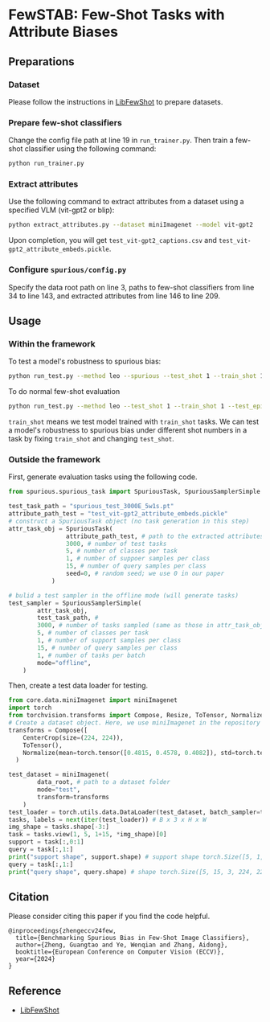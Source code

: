 # FewSTAB: Few-Shot Tasks with Attribute Biases

## Preparations
### Dataset
Please follow the instructions in [LibFewShot](https://github.com/RL-VIG/LibFewShot) to prepare datasets.
### Prepare few-shot classifiers
Change the config file path at line 19 in `run_trainer.py`. Then train a few-shot classifier using the following command:
```bash
python run_trainer.py
```
### Extract attributes
Use the following command to extract attributes from a dataset using a specified VLM (vit-gpt2 or blip):
```bash
python extract_attributes.py --dataset miniImagenet --model vit-gpt2
```
Upon completion, you will get `test_vit-gpt2_captions.csv` and `test_vit-gpt2_attribute_embeds.pickle`.

### Configure `spurious/config.py`
Specify the data root path on line 3, paths to few-shot classifiers from line 34 to line 143, and extracted attributes from line 146 to line 209.

## Usage 
### Within the framework
To test a model's robustness to spurious bias:
```bash
python run_test.py --method leo --spurious --test_shot 1 --train_shot 1 --test_episode 3000 --dataset miniImagenet
```

To do normal few-shot evaluation
```bash
python run_test.py --method leo --test_shot 1 --train_shot 1 --test_episode 3000 --dataset miniImagenet
```
`train_shot` means we test model trained with `train_shot` tasks.
We can test a model's robustness to spurious bias under different shot numbers in a task by fixing `train_shot` and changing `test_shot`.

### Outside the framework
First, generate evaluation tasks using the following code.
```python
from spurious.spurious_task import SpuriousTask, SpuriousSamplerSimple

test_task_path = "spurious_test_3000E_5w1s.pt"
attribute_path_test = "test_vit-gpt2_attribute_embeds.pickle"
# construct a SpuriousTask object (no task generation in this step)
attr_task_obj = SpuriousTask(
                attribute_path_test, # path to the extracted attributes
                3000, # number of test tasks
                5, # number of classes per task
                1, # number of suppoer samples per class
                15, # number of query samples per class
                seed=0, # random seed; we use 0 in our paper
            )

# bulid a test sampler in the offline mode (will generate tasks)
test_sampler = SpuriousSamplerSimple(
        attr_task_obj,
        test_task_path, # 
        3000, # number of tasks sampled (same as those in attr_task_obj)
        5, # number of classes per task
        1, # number of support samples per class
        15, # number of query samples per class
        1, # number of tasks per batch
        mode="offline",
    )
```
Then, create a test data loader for testing.
```python
from core.data.miniImagenet import miniImagenet
import torch
from torchvision.transforms import Compose, Resize, ToTensor, Normalize, CenterCrop
# Create a dataset object. Here, we use miniImagenet in the repository as an example. You can create your own.
transforms = Compose([
    CenterCrop(size=(224, 224)),
    ToTensor(),
    Normalize(mean=torch.tensor([0.4815, 0.4578, 0.4082]), std=torch.tensor([0.2686, 0.2613, 0.2758]))]
  )

test_dataset = miniImagenet(
        data_root, # path to a dataset folder
        mode="test",
        transform=transforms
    )
test_loader = torch.utils.data.DataLoader(test_dataset, batch_sampler=test_sampler, pin_memory=True, num_workers=8)
tasks, labels = next(iter(test_loader)) # B x 3 x H x W
img_shape = tasks.shape[-3:]
task = tasks.view(1, 5, 1+15, *img_shape)[0]
support = task[:,0:1]
query = task[:,1:]
print("support shape", support.shape) # support shape torch.Size([5, 1, 3, 224, 224])
query = task[:,1:]
print("query shape", query.shape) # shape torch.Size([5, 15, 3, 224, 224])
```

## Citation

Please consider citing this paper if you find the code helpful.
```
@inproceedings{zhengeccv24few,
  title={Benchmarking Spurious Bias in Few-Shot Image Classifiers},
  author={Zheng, Guangtao and Ye, Wenqian and Zhang, Aidong},
  booktitle={European Conference on Computer Vision (ECCV)},
  year={2024}
}
```

## Reference
- [LibFewShot](https://arxiv.org/abs/2109.04898)
